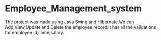 # Employee_Management_system
The project was made using Java Swing and Hibernate.We can Add,View,Update and Delete the employee record.It has all the validations for employee id,name,salary.
